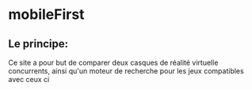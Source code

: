 # mobileFirst

## Le principe:

Ce site a pour but de comparer deux casques de réalité virtuelle concurrents, ainsi qu'un moteur de recherche pour les jeux compatibles avec ceux ci
